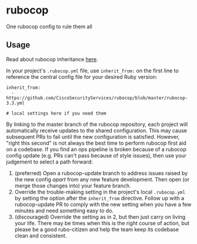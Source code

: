 # rubocop
One rubocop config to rule them all

## Usage

Read about rubocop inheritance [here](https://docs.rubocop.org/rubocop/configuration.html#inheriting-configuration-from-a-remote-url).

In your project's `.rubocop.yml` file, use `inherit_from:` on the first line to reference the central config file for your desired Ruby version:

```
inherit_from:
  - https://github.com/CiscoSecurityServices/rubocop/blob/master/rubocop-3.3.yml

# local settings here if you need them
```

By linking to the master branch of the rubocop repository, each project will automatically receive updates to the shared
configuration. This may cause subsequent PRs to fail until the new configuration is satisfied. However, "right this second"
is not always the best time to perform rubocop first aid on a codebase. If you find an ops pipeline is broken because of a
rubocop config update (e.g. PRs can't pass because of style issues), then use your judgement to select a path forward:

1. (preferred) Open a rubocop-update branch to address issues raised by the new config *apart* from any new feature development.
Then open (or merge those changes into) your feature branch.
1. Override the trouble-making setting in the project's local `.rubocop.yml` by setting the option after the `inherit_from` directive.
Follow up with a rubocop-update PR to comply with the new setting when you have a few minutes and need something easy to do.
1. (discouraged) Override the setting as in 2, but then just carry on living your life. There may be times when this is the right
course of action, but please be a good rubo-citizen and help the team keep its codebase clean and consistent.
